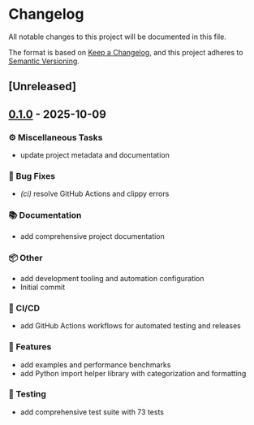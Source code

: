# Changelog

All notable changes to this project will be documented in this file.

The format is based on [Keep a Changelog](https://keepachangelog.com/en/1.0.0/),
and this project adheres to [Semantic Versioning](https://semver.org/spec/v2.0.0.html).

## [Unreleased]

## [0.1.0](https://github.com/timrabl/rs-py-import-helper/releases/tag/v0.1.0) - 2025-10-09

### ⚙️  Miscellaneous Tasks

- update project metadata and documentation

### 🐛 Bug Fixes

- *(ci)* resolve GitHub Actions and clippy errors

### 📚 Documentation

- add comprehensive project documentation

### 📦 Other

- add development tooling and automation configuration
- Initial commit

### 🔁 CI/CD

- add GitHub Actions workflows for automated testing and releases

### 🚀 Features

- add examples and performance benchmarks
- add Python import helper library with categorization and formatting

### 🧪 Testing

- add comprehensive test suite with 73 tests
